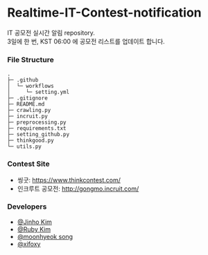 # Realtime-IT-Contest-notification
IT 공모전 실시간 알림 repository.<br>
3일에 한 번, KST 06:00 에 공모전 리스트를 업데이트 합니다.

### File Structure
```shell
.
├─ .github
│  └─ workflows
│     └─ setting.yml
├─ .gitignore
├─ README.md
├─ crawling.py
├─ incruit.py
├─ preprocessing.py
├─ requirements.txt
├─ setting_github.py
├─ thinkgood.py
└─ utils.py
```

### Contest Site
* 씽굿: https://www.thinkcontest.com/
* 인크루트 공모전: http://gongmo.incruit.com/

### Developers
* [@Jinho Kim](https://github.com/kimjinho1)
* [@Ruby Kim](https://github.com/ruby-kim)
* [@moonhyeok song](https://github.com/mike2ox)
* [@xifoxy]()

